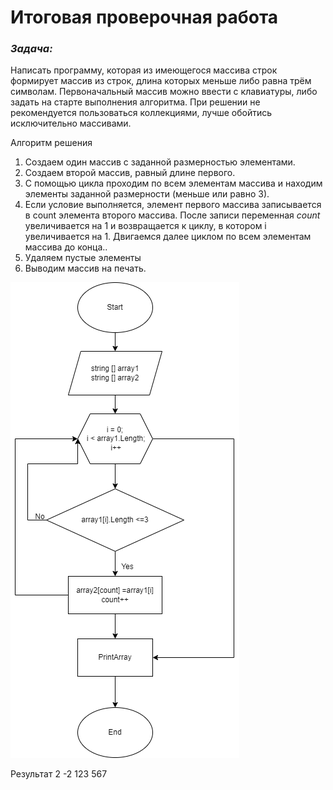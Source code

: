 # Итоговая проверочная работа

### *Задача:*

Написать программу, которая из имеющегося массива строк формирует массив из строк, длина которых меньше либо равна трём символам. Первоначальный массив можно ввести с клавиатуры, либо задать на старте выполнения алгоритма. При решении не рекомендуется пользоваться коллекциями, лучше обойтись исключительно массивами.

Алгоритм решения

1. Создаем один массив с заданной размерностью элементами.
2. Создаем второй массив, равный длине первого.
3. С помощью цикла проходим по всем элементам массива и находим элементы заданной размерности (меньше или равно 3).
4. Если условие выполняется, элемент первого массива записывается в count элемента второго массива.
После записи переменная *count* увеличивается на 1 и возвращается к циклу, в котором i увеличивается на 1. Двигаемся далее циклом по всем элементам массива до конца..
5. Удаляем пустые элементы
6. Выводим массив на печать.


  ![Diagramm](https://github.com/VladimirVKuzmin/FinalProject/blob/main/FinalProjectDiagram.drawio.png?raw=true)
  
Результат
2 -2 123 567    
